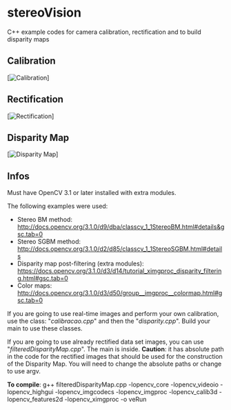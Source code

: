# stereoVision
C++ example codes for camera calibration, rectification and to build disparity maps

## Calibration
[![Calibration](https://i.imgur.com/zJM0aEN.jpg)]

## Rectification
[![Rectification](https://i.imgur.com/P8YgVTx.jpg)] 

## Disparity Map
[![Disparity Map](https://i.imgur.com/T8Z4C4Y.jpg)]

## Infos

Must have OpenCV 3.1 or later installed with extra modules.

The following examples were used:

- Stereo BM method: http://docs.opencv.org/3.1.0/d9/dba/classcv_1_1StereoBM.html#details&gsc.tab=0
- Stereo SGBM method: http://docs.opencv.org/3.1.0/d2/d85/classcv_1_1StereoSGBM.html#details
- Disparity map post-filtering (extra modules): https://docs.opencv.org/3.1.0/d3/d14/tutorial_ximgproc_disparity_filtering.html#gsc.tab=0
- Color maps: http://docs.opencv.org/3.1.0/d3/d50/group__imgproc__colormap.html#gsc.tab=0

If you are going to use real-time images and perform your own calibration, use the class: "*calibracao.cpp*" and then the "*disparity.cpp*". Build your main to use these classes.

If you are going to use already rectified data set images, you can use "*filteredDisparityMap.cpp*". The main is inside.
**Caution**: it has absolute path in the code for the rectified images that should be used for the construction of the Disparity Map. You will need to change the absolute paths or change to use argv.

**To compile**: g++ filteredDisparityMap.cpp -lopencv_core -lopencv_videoio -lopencv_highgui -lopencv_imgcodecs -lopencv_imgproc -lopencv_calib3d -lopencv_features2d -lopencv_ximgproc -o veRun

